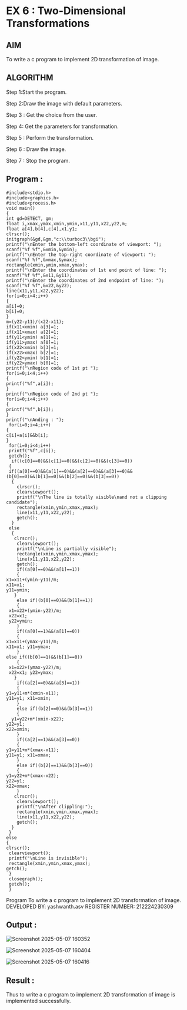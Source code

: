 # EX 6 : Two-Dimensional Transformations

## AIM

To write a c program to implement 2D transformation of image.


## ALGORITHM

Step 1:Start the program.

Step 2:Draw the image with default parameters.

Step 3 : Get the choice from the user.

Step 4: Get the parameters for transformation.

Step 5 : Perform the transformation.

Step 6 : Draw the image.

Step 7 : Stop the program.


## Program :


    #include<stdio.h>
    #include<graphics.h> 
    #include<process.h>
    void main() 
    {
    int gd=DETECT, gm; 
    float i,xmax,ymax,xmin,ymin,x11,y11,x22,y22,m; 
    float a[4],b[4],c[4],x1,y1; 
    clrscr(); 
    initgraph(&gd,&gm,"c:\\turboc3\\bgi"); 
    printf("\nEnter the bottom-left coordinate of viewport: "); 
    scanf("%f %f",&xmin,&ymin); 
    printf("\nEnter the top-right coordinate of viewport: "); 
    scanf("%f %f",&xmax,&ymax); 
    rectangle(xmin,ymin,xmax,ymax); 
    printf("\nEnter the coordinates of 1st end point of line: "); 
    scanf("%f %f",&x11,&y11); 
    printf("\nEnter the coordinates of 2nd endpoint of line: "); 
    scanf("%f %f",&x22,&y22); 
    line(x11,y11,x22,y22); 
    for(i=0;i<4;i++) 
    { 
    a[i]=0; 
    b[i]=0; 
    } 
    m=(y22-y11)/(x22-x11); 
    if(x11<xmin) a[3]=1; 
    if(x11>xmax) a[2]=1; 
    if(y11<ymin) a[1]=1; 
    if(y11>ymax) a[0]=1; 
    if(x22<xmin) b[3]=1; 
    if(x22>xmax) b[2]=1; 
    if(y22<ymin) b[1]=1; 
    if(y22>ymax) b[0]=1; 
    printf("\nRegion code of 1st pt "); 
    for(i=0;i<4;i++) 
    {   
    printf("%f",a[i]); 
    } 
    printf("\nRegion code of 2nd pt "); 
    for(i=0;i<4;i++) 
    { 
    printf("%f",b[i]); 
    } 
    printf("\nAnding : "); 
     for(i=0;i<4;i++) 
    { 
    c[i]=a[i]&&b[i]; 
    } 
     for(i=0;i<4;i++) 
     printf("%f",c[i]); 
     getch(); 
      if((c[0]==0)&&(c[1]==0)&&(c[2]==0)&&(c[3]==0)) 
     { 
     if((a[0]==0)&&(a[1]==0)&&(a[2]==0)&&(a[3]==0)&& 
    (b[0]==0)&&(b[1]==0)&&(b[2]==0)&&(b[3]==0)) 
      { 
        clrscr(); 
        clearviewport(); 
        printf("\nThe line is totally visible\nand not a clipping candidate"); 
        rectangle(xmin,ymin,xmax,ymax); 
        line(x11,y11,x22,y22); 
        getch(); 
      } 
     else 
      { 
       clrscr(); 
        clearviewport(); 
        printf("\nLine is partially visible"); 
        rectangle(xmin,ymin,xmax,ymax); 
        line(x11,y11,x22,y22); 
        getch(); 
        if((a[0]==0)&&(a[1]==1)) 
        { 
    x1=x11+(ymin-y11)/m; 
    x11=x1; 
    y11=ymin; 
       } 
        else if((b[0]==0)&&(b[1]==1)) 
        { 
     x1=x22+(ymin-y22)/m; 
     x22=x1; 
     y22=ymin; 
        } 
        if((a[0]==1)&&(a[1]==0)) 
        { 
    x1=x11+(ymax-y11)/m; 
    x11=x1; y11=ymax; 
        } 
    else if((b[0]==1)&&(b[1]==0)) 
        { 
     x1=x22+(ymax-y22)/m; 
     x22=x1; y22=ymax; 
       } 
        if((a[2]==0)&&(a[3]==1)) 
        { 
    y1=y11+m*(xmin-x11); 
    y11=y1; x11=xmin; 
        } 
        else if((b[2]==0)&&(b[3]==1)) 
        { 
      y1=y22+m*(xmin-x22); 
    y22=y1; 
    x22=xmin; 
        } 
        if((a[2]==1)&&(a[3]==0)) 
        { 
    y1=y11+m*(xmax-x11); 
    y11=y1; x11=xmax; 
        } 
        else if((b[2]==1)&&(b[3]==0)) 
        { 
    y1=y22+m*(xmax-x22); 
    y22=y1; 
    x22=xmax; 
        } 
       clrscr(); 
        clearviewport(); 
        printf("\nAfter clippling:"); 
        rectangle(xmin,ymin,xmax,ymax); 
        line(x11,y11,x22,y22); 
        getch(); 
      } 
     } 
    else 
    {  
    clrscr(); 
     clearviewport(); 
     printf("\nLine is invisible"); 
     rectangle(xmin,ymin,xmax,ymax); 
    getch(); 
     } 
     closegraph(); 
     getch(); 
     }

Program To write a c program to implement 2D transformation of image.
DEVELOPED BY: yashwanth.asv
REGISTER NUMBER: 212224230309

## Output :

![Screenshot 2025-05-07 160352](https://github.com/user-attachments/assets/191aa08c-ff9c-45e0-a6e1-cd19c6b263b9)

![Screenshot 2025-05-07 160404](https://github.com/user-attachments/assets/f8a96f4e-f8e9-414c-a659-71052c8a65f9)

![Screenshot 2025-05-07 160416](https://github.com/user-attachments/assets/c14fda8a-4b5c-417b-af90-2de7f489402f)

## Result :

Thus to write a c program to implement 2D transformation of image is implemented successfully.
